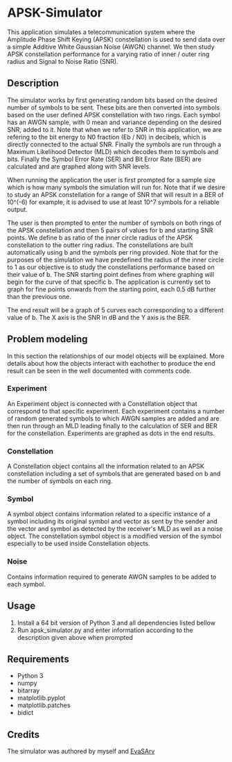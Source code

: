 # APSK-Simulator 
This application simulates a telecommunication system where the Amplitude Phase Shift Keying (APSK) constellation is used to send data over a simple Additive White Gaussian Noise (AWGN) channel. We then study APSK constellation performance for a varying ratio of inner / outer ring radius and Signal to Noise Ratio (SNR).

## Description
The simulator works by first generating random bits based on the desired number of symbols to be sent. These bits are then converted into symbols based on the user defined APSK constellation with two rings. Each symbol has an AWGN sample, with 0 mean and variance depending on the desired SNR, added to it. Note that when we refer to SNR in this application, we are refering to the bit energy to N0 fraction (Eb / N0) in decibels, which is directly connected to the actual SNR. Finally the symbols are run through a Maximum Likelihood Detector (MLD) which decodes them to symbols and bits. Finally the Symbol Error Rate (SER) and Bit Error Rate (BER) are calculated and are graphed along with SNR levels.

When running the application the user is first prompted for a sample size which is how many symbols the simulation will run for. Note that if we desire to study an APSK constellation for a range of SNR that will result in a BER of 10^(-6) for example, it is advised to use at least 10^7 symbols for a reliable output.

The user is then prompted to enter the number of symbols on both rings of the APSK constellation and then 5 pairs of values for b and starting SNR points. We define b as ratio of the inner circle radius of the APSK constellation to the outter ring radius. The constellations are built automatically using b and the symbols per ring provided. Note that for the purposes of the simulation we have predefined the radius of the inner circle to 1 as our objective is to study the constellations performance based on their value of b. The SNR starting point defines from where graphing will begin for the curve of that specific b. The application is currently set to graph for fine points onwards from the starting point, each 0.5 dB further than the previous one. 

The end result will be a graph of 5 curves each corresponding to a different value of b. The X axis is the SNR in dB and the Y axis is the BER.

## Problem modeling
In this section the relationships of our model objects will be explained. More details about how the objects interact with eachother to produce the end result can be seen in the well documented with comments code.

### Experiment
An Experiment object is connected with a Constellation object that correspond to that specific experiment. Each experiment contains a number of random generated symbols to which AWGN samples are added and are then run through an MLD leading finally to the calculation of SER and BER for the constellation. Experiments are graphed as dots in the end results.

### Constellation
A Constellation object contains all the information related to an APSK constellation including a set of symbols that are generated based on b and the number of symbols on each ring.

### Symbol
A symbol object contains information related to a specific instance of a symbol including its original symbol and vector as sent by the sender and the vector and symbol as detected by the receiver's MLD as well as a noise object. The constellation symbol object is a modified version of the symbol especially to be used inside Constellation objects.

### Noise
Contains information required to generate AWGN samples to be added to each symbol.


## Usage
1. Install a 64 bit version of Python 3 and all dependencies listed bellow
2. Run apsk_simulator.py and enter information according to the description given above when prompted

## Requirements
* Python 3
* numpy
* bitarray
* matplotlib.pyplot 
* matplotlib.patches
* bidict

## Credits
The simulator was authored by myself and [EvaSArv](https://github.com/EvaSArv/)
